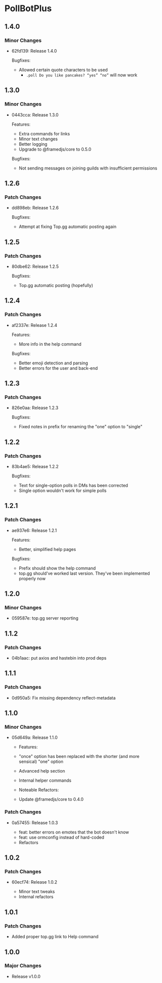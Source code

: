 # PollBotPlus

## 1.4.0

### Minor Changes

-   62fd139: Release 1.4.0

    Bugfixes:

    -   Allowed certain quote characters to be used
        -   `.poll Do you like pancakes? “yes” “no”` will now work

## 1.3.0

### Minor Changes

-   0443cca: Release 1.3.0

    Features:

    -   Extra commands for links
    -   Minor text changes
    -   Better logging
    -   Upgrade to @framedjs/core to 0.5.0

    Bugfixes:

    -   Not sending messages on joining guilds with insufficient permissions

## 1.2.6

### Patch Changes

-   dd898eb: Release 1.2.6

    Bugfixes:

    -   Attempt at fixing Top.gg automatic posting again

## 1.2.5

### Patch Changes

-   80dbe62: Release 1.2.5

    Bugfixes:

    -   Top.gg automatic posting (hopefully)

## 1.2.4

### Patch Changes

-   af2337e: Release 1.2.4

    Features:

    -   More info in the help command

    Bugfixes:

    -   Better emoji detection and parsing
    -   Better errors for the user and back-end

## 1.2.3

### Patch Changes

-   826e0aa: Release 1.2.3

    Bugfixes:

    -   Fixed notes in prefix for renaming the "one" option to "single"

## 1.2.2

### Patch Changes

-   83b4ae5: Release 1.2.2

    Bugfixes:

    -   Text for single-option polls in DMs has been corrected
    -   Single option wouldn't work for simple polls

## 1.2.1

### Patch Changes

-   ae937e6: Release 1.2.1

    Features:

    -   Better, simplified help pages

    Bugfixes:

    -   Prefix should show the help command
    -   top.gg should've worked last version. They've been implemented properly now

## 1.2.0

### Minor Changes

-   059587e: top.gg server reporting

## 1.1.2

### Patch Changes

-   04b1aac: put axios and hastebin into prod deps

## 1.1.1

### Patch Changes

-   0d950a5: Fix missing dependency reflect-metadata

## 1.1.0

### Minor Changes

-   05d649a: Release 1.1.0

    -   Features:
    -   "once" option has been replaced with the shorter (and more sensical) "one" option
    -   Advanced help section
    -   Internal helper commands

    -   Noteable Refactors:
    -   Update @framedjs/core to 0.4.0

### Patch Changes

-   0a57455: Release 1.0.3

    -   feat: better errors on emotes that the bot doesn't know
    -   feat: use ormconfig instead of hard-coded
    -   Refactors

## 1.0.2

### Patch Changes

-   60ecf74: Release 1.0.2

    -   Minor text tweaks
    -   Internal refactors

## 1.0.1

### Patch Changes

-   Added proper top.gg link to Help command

## 1.0.0

### Major Changes

-   Release v1.0.0
